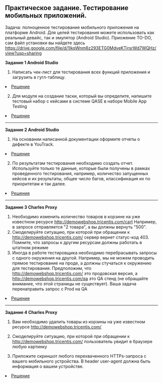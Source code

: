###
 Практическое задание. Тестирование мобильных приложений. 
---

Задача: полноценное тестирование мобильного приложения на платформе Android. Для целей тестирования можете использовать как реальный девайс, так и эмулятор (Android Studio). Приожение TO-DO, сам файл установки вы найдете здесь https://drive.google.com/file/d/1IkqWnm6z293ETG0MdveKTjrsrWd7WQHz/view?usp=sharing 

<p><strong> Задание 1 Android Studio </strong></p>

1. Написать чек-лист для тестирования всех функций приложения и загрузить в гугл-таблицу. 
<li>  <a href="https://docs.google.com/spreadsheets/d/1ah6rQ_NxeTUkWW0cr4LRI8ZjlTqVEa9A/edit?usp=drive_link"> Решение </a>  </li>

2. Для модуля на создание таски, который вы определите, напишите тестовый набор с кейсами в системе QASE  в наборе Mobile App Testing
<li>  <a href="https://drive.google.com/file/d/1s3GsURHqPyA6i47bmFQac7cfdFnJoNsi/view?usp=drive_link"> Решение </a>  </li>

---

<p><strong> Задание 2 Android Studio </strong></p>

1. На основании написанной документации оформите отчеты о дефекте в YouTrack.
<li>  <a href="https://drive.google.com/file/d/1w7-ZV1N91TwPEYzoEM082sbwmPc0fNwV/view?usp=drive_link"> Решение </a>  </li>

2. По результатам тестирования необходимо создать отчет. Используйте только те данные, которые были получены в рамках проведенного тестирования, например, количество запущенных кейсов и их результаты, общее число багов, классификация их по приоритетам и так далее.
<li>  <a href="https://docs.google.com/document/d/1ezuzfcuKC6RjzVdjdHUKyc0HG8MEoz3q/edit?usp=drive_link&ouid=114290927927113588530&rtpof=true&sd=true"> Решение </a>  </li>

---

<p><strong> Задание 3 Charles Proxy </strong></p>

1. Необходимо изменить количество товаров в корзине на уже известном ресурсе http://demowebshop.tricentis.com/cart Например, в запросе отправляется "2 товара", а вы должны вернуть "500".
2. Смоделируйте ситуацию, при которой при обращении к http://demowebshop.tricentis.com/ сервер вернет статус-код 403. Помните, что запросы к другим ресурсам должны работать в штатном режиме
3. Иногда в работе тестировщика необходимо перебрасывать запросы с одного окружения на другой. Например, мы не можем проводить прямое тестирование на проде, а должны стучаться к окружению для тестирования. Предположим, что http://demowebshop.tricentis.com/ это продовская версия, а http://demowebshop.tricentis.com/qa это QA стенд (не обращайте внимание, что этой страницы не существует). Ваша задача перенаправить запрос с Prod на QA
<li>  <a href="https://drive.google.com/drive/folders/1cK0-hnamRLQqzLZT-zAMr5CcQwYf6nfO?usp=drive_link"> Решение </a>  </li>

---

<p><strong> Задание 4 Charles Proxy </strong></p>

1. Вам необходимо удалить товары из корзины на уже известном ресурсе http://demowebshop.tricentis.com/

2. Смоделируйте ситуацию, при которой при обращении к http://demowebshop.tricentis.com/ пользователь увидит в браузере любую картинку

3. Приложите скриншот любого перехваченного HTTPs-запроса с вашего мобильного устройства. В header user-agent должна быть информация о вашем устройстве.
<li>  <a href="https://drive.google.com/drive/folders/1cK0-hnamRLQqzLZT-zAMr5CcQwYf6nfO?usp=drive_link"> Решение </a>  </li>
